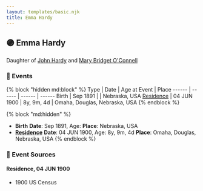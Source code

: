 ```yaml
---
layout: templates/basic.njk
title: Emma Hardy
---
```

## 🟣 Emma Hardy

Daughter of [John Hardy](/people/5/56182816) and [Mary Bridget O'Connell](/people/4/47047024)

### 📆 Events

{% block "hidden md:block" %}
Type | Date | Age at Event | Place
------ | ------ | ------ | ------
Birth | Sep 1891 |  | Nebraska, USA
[Residence](#event-event-0) | 04 JUN 1900 | 8y, 9m, 4d | Omaha, Douglas, Nebraska, USA
{% endblock %}

{% block "md:hidden" %}
- **Birth**
**Date**: Sep 1891, Age:
**Place**: Nebraska, USA
- **[Residence](#event-event-0)**
**Date**: 04 JUN 1900, Age: 8y, 9m, 4d
**Place**: Omaha, Douglas, Nebraska, USA
{% endblock %}

### 📰 Event Sources

#### <a id="event-event-0"></a> Residence, 04 JUN 1900
* 1900 US Census
